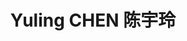 ---
#display name
title: Yuling CHEN 陈宇玲

# Full name
first_name: Yuling
last_name: CHEN

superuser: true

role: student in SWJTU (exchange in CityUHK)

organization:
  -name: Southwest Jiaotong University
  url: https://www.swjtu.edu.cn/

bio: statistic newbie



# Social network links
# Need to use another icon? Simply download the SVG icon to your `assets/media/icons/` folder.
profiles:
  - icon: at-symbol
    url: 'chenyuling0301@outlook.com'
    label: E-mail Me


interests:
  - Business Analysis
  - Management Science


education:
  - major: BSc Statistic
    institution: Southwest Jiaotong University
    date_start: 2021-09-01
    date_end: 2025-06-31
    summary: |
      GPA: 3.6/4.0
      
      Courses included:
      - Actuarial Mathematics
      - Time Series Analysis
      - Econometrics
      - Stochastic Process
      - Multivariable Statistics
      - Nonparametric Statistics
      - Database Principle and Design



    
work:
  - role: intern researcher
    institution: University of Windsor
    date_start: 2024-06-07
    date_end: 2024-08-26
    summary: Evaluate and compare the performance of empirical copula and integrated empirical copula in copula two-sample testing using two sets of simulated bivariate copula data.
  

# Skills
# Add your own SVG icons to `assets/media/icons/`
skills:
  - name: Technical Skills
    items:
      - name: Python & R
        description: ''
        percent: 90
        icon: code-bracket
      - name: SAS Enterprise Miner
        description: ''
        percent: 80
        icon: chart-bar
      - name: SQL
        description: ''
        percent: 70
        icon: circle-stack
  - name: Hobbies
    color: '#eeac02'
    color_border: '#f0bf23'
    items:
      - name: Hiking
        description: ''
        percent: 60
        icon: person-simple-walk
      - name: Cats
        description: ''
        percent: 100
        icon: cat
      - name: Photography
        description: ''
        percent: 80
        icon: camera

languages:
  - name: Chinese
    percent: 100
  - name: English
    percent: 75


# Awards.
awards:
  - title: 2024 Globalink Research Internship award
    date: '2024-02'
    awarder: Mitacs
  - title: The 14th Annual MathorCup Math Application Challenge 2024 - National First Price
    date: '2024-04'
    awarder: Chinese Scociety of Optimization
  
---